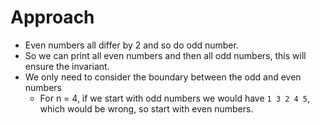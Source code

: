 # Approach

- Even numbers all differ by 2 and so do odd number.
- So we can print all even numbers and then all odd numbers, this will ensure the invariant.
- We only need to consider the boundary between the odd and even numbers
  - For n = 4, if we start with odd numbers we would have `1 3 2 4 5`, which would be wrong, so start with even numbers.
